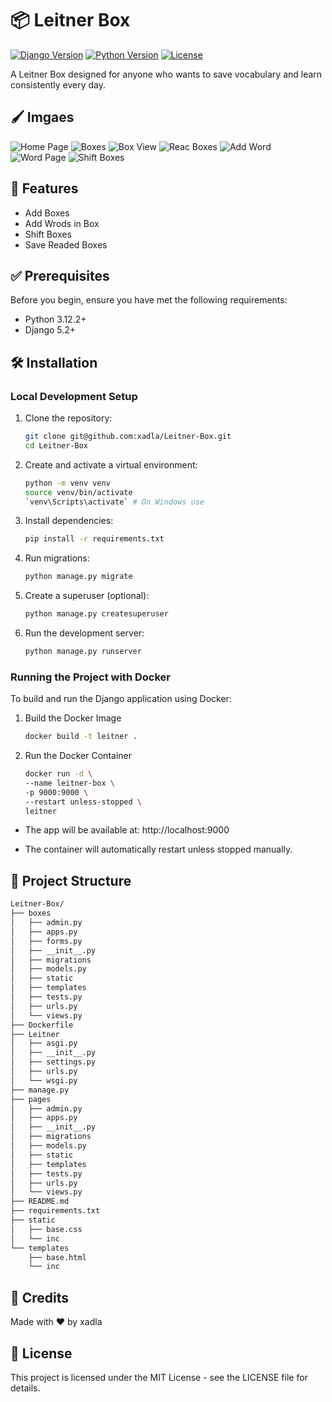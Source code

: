 # 📦 Leitner Box

[![Django Version](https://img.shields.io/badge/django-5.2-green)](https://www.djangoproject.com/)
[![Python Version](https://img.shields.io/badge/python-3.13.2-blue)](https://www.python.org/)
[![License](https://img.shields.io/badge/license-MIT-orange)](LICENSE)

A Leitner Box designed for anyone who wants to save vocabulary and learn consistently every day.

## 🖌️ Imgaes
![Home Page](images/home.png)
![Boxes](images/Boxes.png)
![Box View](images/BoxViews.png)
![Reac Boxes](images/ReadBoxes.png)
![Add Word](images/AddWords.png)
![Word Page](images/WordPage.png)
![Shift Boxes](images/ShiftBoxes.png)

## 🎨 Features

- Add Boxes
- Add Wrods in Box
- Shift Boxes
- Save Readed Boxes

## ✅ Prerequisites

Before you begin, ensure you have met the following requirements:
- Python 3.12.2+
- Django 5.2+

## 🛠 Installation

### Local Development Setup

1. Clone the repository:
   ```bash
   git clone git@github.com:xadla/Leitner-Box.git
   cd Leitner-Box
   ```
2. Create and activate a virtual environment:
   ```bash
   python -m venv venv
   source venv/bin/activate
   `venv\Scripts\activate` # On Windows use
   ```
3. Install dependencies:
   ```bash
   pip install -r requirements.txt
    ```
4. Run migrations:
   ```bash
   python manage.py migrate
   ```
5. Create a superuser (optional):
   ```bash
   python manage.py createsuperuser
   ```
6. Run the development server:
   ```bash
   python manage.py runserver
   ```
### Running the Project with Docker

To build and run the Django application using Docker:

1. Build the Docker Image
    ```bash
    docker build -t leitner .
    ```
2. Run the Docker Container
    ```bash
    docker run -d \
    --name leitner-box \
    -p 9000:9000 \
    --restart unless-stopped \
    leitner
   ```
- The app will be available at: http://localhost:9000

- The container will automatically restart unless stopped manually.

## 📁 Project Structure
```bash
Leitner-Box/
├── boxes
│   ├── admin.py
│   ├── apps.py
│   ├── forms.py
│   ├── __init__.py
│   ├── migrations
│   ├── models.py
│   ├── static
│   ├── templates
│   ├── tests.py
│   ├── urls.py
│   └── views.py
├── Dockerfile
├── Leitner
│   ├── asgi.py
│   ├── __init__.py
│   ├── settings.py
│   ├── urls.py
│   └── wsgi.py
├── manage.py
├── pages
│   ├── admin.py
│   ├── apps.py
│   ├── __init__.py
│   ├── migrations
│   ├── models.py
│   ├── static
│   ├── templates
│   ├── tests.py
│   ├── urls.py
│   └── views.py
├── README.md
├── requirements.txt
├── static
│   ├── base.css
│   └── inc
└── templates
    ├── base.html
    └── inc
```
## 🙌 Credits
Made with ❤️ by xadla

## 📜 License

This project is licensed under the MIT License - see the LICENSE file for details.